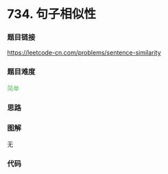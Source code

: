 # 734. 句子相似性

### 题目链接

https://leetcode-cn.com/problems/sentence-similarity

### 题目难度

<font color=#5CB85C>简单</font>

### 思路



### 图解

无

### 代码

```python
```